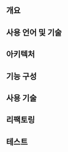 <h2>개요</h2>

<h2>사용 언어 및 기술</h2>
<h2>아키텍처</h2>
<h2>기능 구성</h2>
<h2>사용 기술</h2>
<h2>리팩토링</h2>
<h2>테스트</h2>
